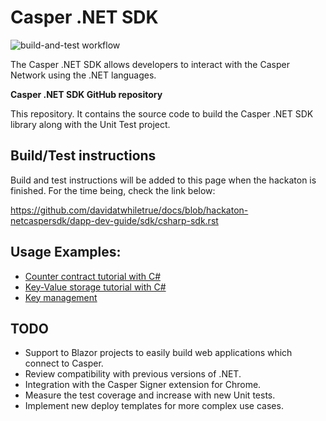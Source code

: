 # Casper .NET SDK

![build-and-test workflow](https://github.com/make-software/casper-net-sdk/actions/workflows/build-and-test.yml/badge.svg)

The Casper .NET SDK allows developers to interact with the Casper Network using the .NET languages.

**Casper .NET SDK GitHub repository**

This repository. It contains the source code to build the Casper .NET SDK library along with the Unit Test project.

## Build/Test instructions

Build and test instructions will be added to this page when the hackaton is finished. For the time being, check the link below:

https://github.com/davidatwhiletrue/docs/blob/hackaton-netcaspersdk/dapp-dev-guide/sdk/csharp-sdk.rst
 
## Usage Examples:

* [Counter contract tutorial with C#](https://hackmd.io/@K48d9TN9T2q7ERX4H27ysw/SJBnPCdVt)
* [Key-Value storage tutorial with C#](https://hackmd.io/@K48d9TN9T2q7ERX4H27ysw/HyX8i0WBt)
* [Key management](https://hackmd.io/@K48d9TN9T2q7ERX4H27ysw/HkvV-MMBt)


## TODO

* Support to Blazor projects to easily build web applications which connect to Casper.
* Review compatibility with previous versions of .NET.
* Integration with the Casper Signer extension for Chrome.
* Measure the test coverage and increase with new Unit tests.
* Implement new deploy templates for more complex use cases.
